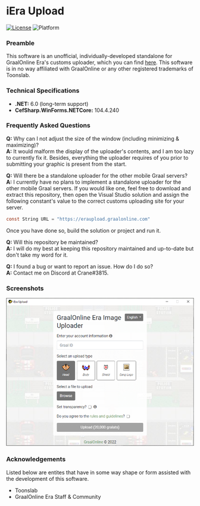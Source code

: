 # iEra Upload 
[![License](https://img.shields.io/badge/license-Apache-blue)](./LICENSE) ![Platform](https://img.shields.io/badge/platform-windows-lightgrey)

### Preamble
This software is an unofficial, individually-developed standalone for GraalOnline Era's customs uploader, which you can find [here](https://eraupload.graalonline.com). This software is in no way affiliated with GraalOnline or any other registered trademarks of Toonslab.

### Technical Specifications
- **.NET:** 6.0 (long-term support)
- **CefSharp.WinForms.NETCore:** 104.4.240

### Frequently Asked Questions
**Q:** Why can I not adjust the size of the window (including minimizing & maximizing)?
<br>
**A:** It would malform the display of the uploader's contents, and I am too lazy to currently fix it. Besides, everything the uploader requires of you prior to submitting your graphic is present from the start.

**Q:** Will there be a standalone uploader for the other mobile Graal servers?
<br>
**A:** I currently have no plans to implement a standalone uploader for the other mobile Graal servers. If you would like one, feel free to download and extract this repository, then open the Visual Studio solution and assign the following constant's value to the correct customs uploading site for your server.
```c# 
const String URL = "https://eraupload.graalonline.com"
```
Once you have done so, build the solution or project and run it.

**Q:** Will this repository be maintained?
<br>
**A:** I will do my best at keeping this repository maintained and up-to-date but don't take my word for it.

**Q:** I found a bug or want to report an issue. How do I do so?
<br>
**A:** Contact me on Discord at Crane#3815.

### Screenshots
![Screenshot](/Capture.PNG)

### Acknowledgements
Listed below are entites that have in some way shape or form assisted with the development of this software.
- Toonslab
- GraalOnline Era Staff & Community
